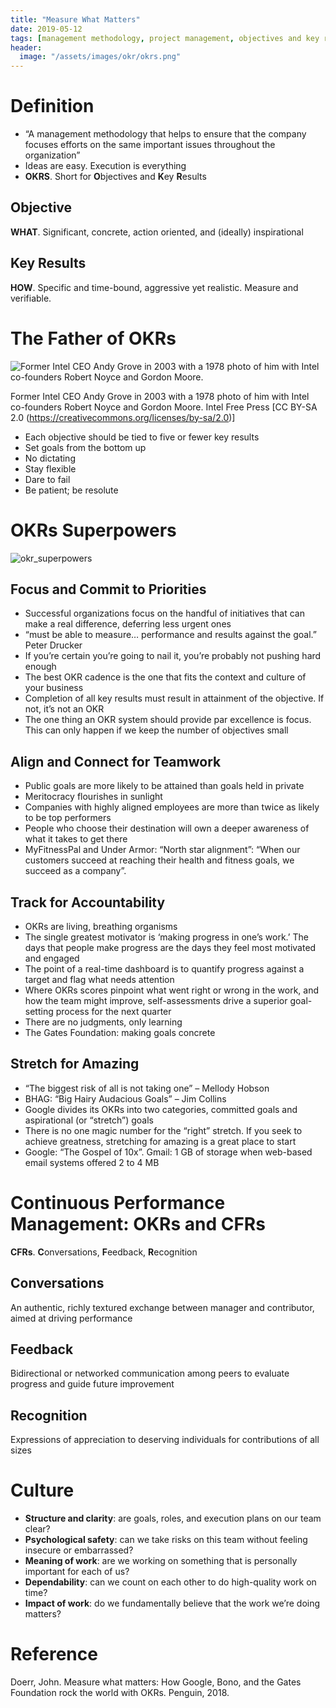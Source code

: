 ```yaml
---
title: "Measure What Matters"
date: 2019-05-12
tags: [management methodology, project management, objectives and key results]
header:
  image: "/assets/images/okr/okrs.png"
---
```


# Definition

- “A management methodology that helps to ensure that the company focuses efforts on the same important issues throughout the organization” 
- Ideas are easy. Execution is everything
- **OKRS**. Short for **O**bjectives and **K**ey **R**esults

## Objective

**WHAT**. Significant, concrete, action oriented, and (ideally) inspirational

## Key Results 

**HOW**. Specific and time-bound, aggressive yet realistic. Measure and verifiable.

# The Father of OKRs

![Former Intel CEO Andy Grove in 2003 with a 1978 photo of him with Intel co-founders Robert Noyce and Gordon Moore.](https://upload.wikimedia.org/wikipedia/commons/e/e4/Former_Intel_CEO_Andy_Grove_in_2003.jpg)

Former Intel CEO Andy Grove in 2003 with a 1978 photo of him with Intel co-founders Robert Noyce and Gordon Moore.
Intel Free Press [CC BY-SA 2.0 (https://creativecommons.org/licenses/by-sa/2.0)]

- Each objective should be tied to five or fewer key results
- Set goals from the bottom up
- No dictating
- Stay flexible
- Dare to fail
- Be patient; be resolute

# OKRs Superpowers

<img src="{{ site.url }}{{ site.baseurl }}/assets/images/okr/okrs.png" alt="okr_superpowers">

## Focus and Commit to Priorities

- Successful organizations focus on the handful of initiatives that can make a real difference, deferring less urgent ones
- “must be able to measure… performance and results against the goal.” Peter Drucker
- If you’re certain you’re going to nail it, you’re probably not pushing hard enough
- The best OKR cadence is the one that fits the context and culture of your business
- Completion of all key results must result in attainment of the objective. If not, it’s not an OKR
- The one thing an OKR system should provide par excellence is focus. This can only happen if we keep the number of objectives small

## Align and Connect for Teamwork

- Public goals are more likely to be attained than goals held in private
- Meritocracy flourishes in sunlight
- Companies with highly aligned employees are more than twice as likely to be top performers
- People who choose their destination will own a deeper awareness of what it takes to get there
- MyFitnessPal and Under Armor: “North star alignment”: “When our customers succeed at reaching their health and fitness goals, we succeed as a company”.

## Track for Accountability

- OKRs are living, breathing organisms
- The single greatest motivator is ‘making progress in one’s work.’ The days that people make progress are the days they feel most motivated and engaged
- The point of a real-time dashboard is to quantify progress against a target and flag what needs attention
- Where OKRs scores pinpoint what went right or wrong in the work, and how the team might improve, self-assessments drive a superior goal-setting process for the next quarter
- There are no judgments, only learning
- The Gates Foundation: making goals concrete

## Stretch for Amazing

- “The biggest risk of all is not taking one” – Mellody Hobson
- BHAG: “Big Hairy Audacious Goals” – Jim Collins
- Google divides its OKRs into two categories, committed goals and aspirational (or “stretch”) goals
- There is no one magic number for the “right” stretch. If you seek to achieve greatness, stretching for amazing is a great place to start
- Google: “The Gospel of 10x”. Gmail: 1 GB of storage when web-based email systems offered 2 to 4 MB

# Continuous Performance Management: OKRs and CFRs

**CFRs**. **C**onversations, **F**eedback, **R**ecognition

## Conversations

An authentic, richly textured exchange between manager and contributor, aimed at driving performance

## Feedback

Bidirectional or networked communication among peers to evaluate progress and guide future improvement

## Recognition

Expressions of appreciation to deserving individuals for contributions of all sizes

# Culture

- **Structure and clarity**: are goals, roles, and execution plans on our team clear?
- **Psychological safety**: can we take risks on this team without feeling insecure or embarrassed?
- **Meaning of work**: are we working on something that is personally important for each of us?
- **Dependability**: can we count on each other to do high-quality work on time?
- **Impact of work**: do we fundamentally believe that the work we’re doing matters?

# Reference

Doerr, John. Measure what matters: How Google, Bono, and the Gates Foundation rock the world with OKRs. Penguin, 2018.